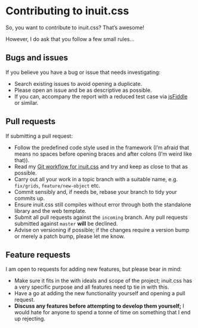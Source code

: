 # Contributing to inuit.css

So, you want to contribute to inuit.css? That’s awesome!

However, I do ask that you follow a few small rules…

## Bugs and issues

If you believe you have a bug or issue that needs investigating:

* Search existing issues to avoid opening a duplicate.
* Please open an issue and be as descriptive as possible.
* If you can, accompany the report with a reduced test case via
  [jsFiddle](http://jsfiddle.net/) or similar.

## Pull requests

If submitting a pull request:

* Follow the predefined code style used in the framework (I’m afraid that means
  no spaces before opening braces and after colons (I’m weird like that)).
* Read my [Git workflow for inuit.css](http://csswizardry.com/2012/12/my-git-workflow-for-inuit-css/)
  and try and keep as close to that as possible.
* Carry out all your work in a topic branch with a suitable name, e.g.
  `fix/grids`, `feature/new-object` etc.
* Commit sensibly and, if needs be, rebase your branch to tidy your commits up.
* Ensure inuit.css still compiles without error through both the standalone
  library and the web template.
* Submit all pull requests against the `incoming` branch. Any pull requests
  submitted against `master` **will** be declined.
* Advise on versioning if possible; if the changes require a version bump or
  merely a patch bump, please let me know.

## Feature requests

I am open to requests for adding new features, but please bear in mind:

* Make sure it fits in the with ideals and scope of the project; inuit.css has a
  very specific purpose and all features need tp tie in with this.
* Have a go at adding the new functionality yourself and opening a pull request.
* **Discuss any features before attempting to develop them yourself;** I would
  hate for anyone to spend a tonne of time on something that I end up rejecting.